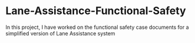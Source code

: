 # Lane-Assistance-Functional-Safety
In this project, I have worked on the functional safety case documents for a simplified version of Lane Assistance system
